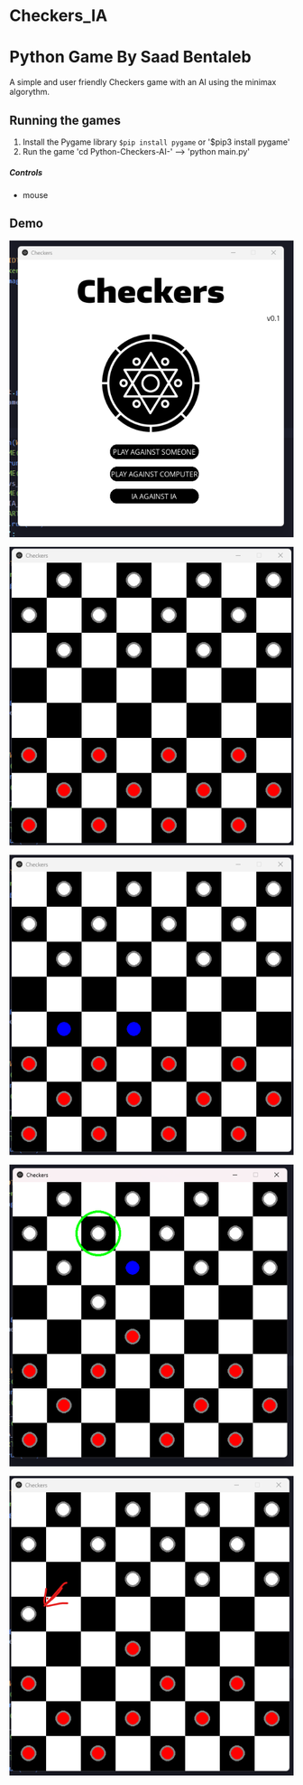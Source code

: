 # Checkers_IA

# Python Game By Saad Bentaleb

A simple and user friendly Checkers game with an AI using the minimax algorythm.

## Running the games
1. Install the Pygame library `$pip install pygame` or '$pip3 install pygame'
2. Run the game 'cd Python-Checkers-AI-' --> 'python main.py'

##### Controls
* mouse

## Demo
![alt text](https://github.com/SAAD-BEN/Checkers_IA/blob/main/screenshots/1.png?raw=true)

![alt text](https://github.com/SAAD-BEN/Checkers_IA/blob/main/screenshots/2.png?raw=true)

![alt text](https://github.com/SAAD-BEN/Checkers_IA/blob/main/screenshots/3.png?raw=true)

![alt text](https://github.com/SAAD-BEN/Checkers_IA/blob/main/screenshots/4.png?raw=true)

![alt text](https://github.com/SAAD-BEN/Checkers_IA/blob/main/screenshots/5.png?raw=true)
